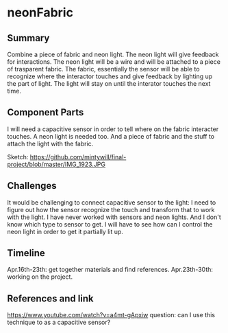 # neonFabric

## Summary
Combine a piece of fabric and neon light. The neon light will give feedback for interactions. The neon light will be a wire and will be attached to a piece of trasparent fabric. The fabric, essentially the sensor will be able to recognize where the interactor touches and give feedback by lighting up the part of light. The light will stay on until the interator touches the next time. 


## Component Parts

I will need a capacitive sensor in order to tell where on the fabric interacter touches. A neon light is needed too. And a piece of fabric and the stuff to attach the light with the fabric. 

Sketch: https://github.com/mintywill/final-project/blob/master/IMG_1923.JPG

## Challenges

It would be challenging to connect capacitive sensor to the light: I need to figure out how the sensor recognize the touch and transform that to work with the light. I have never worked with sensors and neon lights. And I don't know which type to sensor to get. I will have to see how can I control the neon light in order to get it partially lit up. 


## Timeline

Apr.16th-23th: get together materials and find references. 
Apr.23th-30th: working on the project. 

## References and link

https://www.youtube.com/watch?v=a4mt-gApxiw question: can I use this technique to as a capacitive sensor? 
